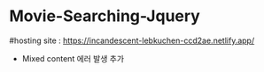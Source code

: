 # Movie-Searching-Jquery
#hosting site : https://incandescent-lebkuchen-ccd2ae.netlify.app/


- Mixed content 에러 발생
<meta http-equiv="Content-Security-Policy" content="upgrade-insecure-requests"> 추가


